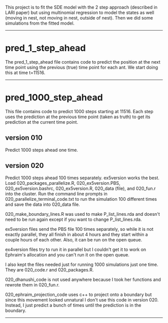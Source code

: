 This project is to fit the SDE model with the 2 step approach (described in LARI paper) but using multinomial regression to model the states as well (moving in nest, not moving in nest, outside of nest). Then we did some simulations from the fitted model.

***

# pred_1_step_ahead

The pred_1_step_ahead file contains code to predict the position at the next time point using the previous (true) time point for each ant. We start doing this at time t=11516.

***

# pred_1000_step_ahead

This file contains code to predict 1000 steps starting at 11516. Each step uses the prediction at the previous time point (taken as truth) to get its prediction at the current time point.

## version 010

Predict 1000 steps ahead one time.

## version 020

Predict 1000 steps ahead 100 times separately. ex5version works the best. Load 020_packages_parallelize.R, 020_ex5version.PBS, 020_ex5version.bashrc, 020_ex5version.R, 020_data (file), and 020_fun.r into the cluster. Run the command line prompts in 020_parallelize_terminal_code.txt to run the simulation 100 different times and save the data into 020_data file.

020_make_boundary_lines.R was used to make P_list_lines.rda and doesn't need to be run again except if you want to change P_list_lines.rda.

ex5version files send the PBS file 100 times separately, so while it is not exactly parallel, they all finish in about 4 hours and they start within a couple hours of each other. Also, it can be run on the open queue.

ex4version files try to run it in parallel but I couldn't get it to work on Ephraim's allocation and you can't run it on the open queue.

I also kept the files needed just for running 1000 simulations just one time. They are 020_code.r and 020_packages.R.

020_dhanushi_code is not used anywhere because I took her functions and rewrote them in 020_fun.r.

020_ephraim_projection_code uses c++ to project onto a boundary but since this movement looked unnatural I don't use this code in version 020. Instead, I just predict a bunch of times until the prediction is in the boundary.

***














